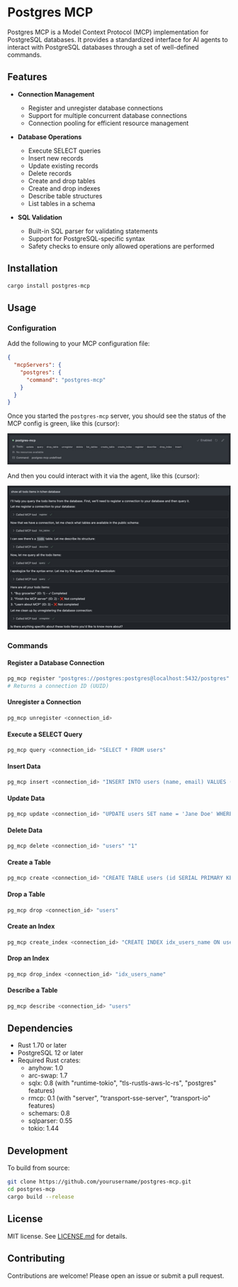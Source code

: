 # Postgres MCP

Postgres MCP is a Model Context Protocol (MCP) implementation for PostgreSQL databases. It provides a standardized interface for AI agents to interact with PostgreSQL databases through a set of well-defined commands.

## Features

- **Connection Management**
  - Register and unregister database connections
  - Support for multiple concurrent database connections
  - Connection pooling for efficient resource management

- **Database Operations**
  - Execute SELECT queries
  - Insert new records
  - Update existing records
  - Delete records
  - Create and drop tables
  - Create and drop indexes
  - Describe table structures
  - List tables in a schema

- **SQL Validation**
  - Built-in SQL parser for validating statements
  - Support for PostgreSQL-specific syntax
  - Safety checks to ensure only allowed operations are performed

## Installation

```bash
cargo install postgres-mcp
```

## Usage

### Configuration

Add the following to your MCP configuration file:

```json
{
  "mcpServers": {
    "postgres": {
      "command": "postgres-mcp"
    }
  }
}
```

Once you started the `postgres-mcp` server, you should see the status of the MCP config is green, like this (cursor):

![mcp-status](./docs/images/mcp-status.jpg)

And then you could interact with it via the agent, like this (cursor):

![mcp](./docs/images/mcp.jpg)

### Commands

#### Register a Database Connection

```bash
pg_mcp register "postgres://postgres:postgres@localhost:5432/postgres"
# Returns a connection ID (UUID)
```

#### Unregister a Connection

```bash
pg_mcp unregister <connection_id>
```

#### Execute a SELECT Query

```bash
pg_mcp query <connection_id> "SELECT * FROM users"
```

#### Insert Data

```bash
pg_mcp insert <connection_id> "INSERT INTO users (name, email) VALUES ('John Doe', 'john.doe@example.com')"
```

#### Update Data

```bash
pg_mcp update <connection_id> "UPDATE users SET name = 'Jane Doe' WHERE id = 1"
```

#### Delete Data

```bash
pg_mcp delete <connection_id> "users" "1"
```

#### Create a Table

```bash
pg_mcp create <connection_id> "CREATE TABLE users (id SERIAL PRIMARY KEY, name VARCHAR(255), email VARCHAR(255))"
```

#### Drop a Table

```bash
pg_mcp drop <connection_id> "users"
```

#### Create an Index

```bash
pg_mcp create_index <connection_id> "CREATE INDEX idx_users_name ON users (name)"
```

#### Drop an Index

```bash
pg_mcp drop_index <connection_id> "idx_users_name"
```

#### Describe a Table

```bash
pg_mcp describe <connection_id> "users"
```

## Dependencies

- Rust 1.70 or later
- PostgreSQL 12 or later
- Required Rust crates:
  - anyhow: 1.0
  - arc-swap: 1.7
  - sqlx: 0.8 (with "runtime-tokio", "tls-rustls-aws-lc-rs", "postgres" features)
  - rmcp: 0.1 (with "server", "transport-sse-server", "transport-io" features)
  - schemars: 0.8
  - sqlparser: 0.55
  - tokio: 1.44

## Development

To build from source:

```bash
git clone https://github.com/yourusername/postgres-mcp.git
cd postgres-mcp
cargo build --release
```

## License

MIT license. See [LICENSE.md](LICENSE.md) for details.

## Contributing

Contributions are welcome! Please open an issue or submit a pull request.
